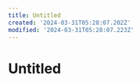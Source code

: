 ```yaml
---
title: Untitled
created: '2024-03-31T05:28:07.202Z'
modified: '2024-03-31T05:28:07.223Z'
---
```


# Untitled
